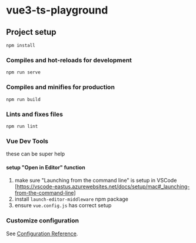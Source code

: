 # vue3-ts-playground

## Project setup
```
npm install
```

### Compiles and hot-reloads for development
```
npm run serve
```

### Compiles and minifies for production
```
npm run build
```

### Lints and fixes files
```
npm run lint
```

### Vue Dev Tools
these can be super help

#### setup "Open in Editor" function
1. make sure "Launching from the command line" is setup in VSCode [https://vscode-eastus.azurewebsites.net/docs/setup/mac#_launching-from-the-command-line]
2. install `launch-editor-middleware` npm package
3. ensure `vue.config.js` has correct setup



### Customize configuration
See [Configuration Reference](https://cli.vuejs.org/config/).
